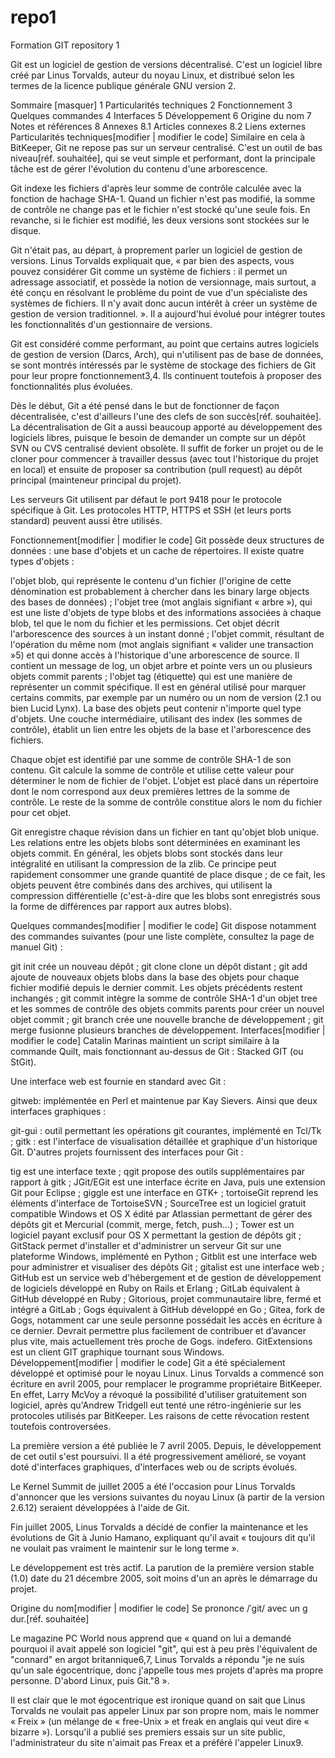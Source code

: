 # repo1
Formation GIT repository 1

Git est un logiciel de gestion de versions décentralisé. C'est un logiciel libre créé par Linus Torvalds, auteur du noyau Linux, et distribué selon les termes de la licence publique générale GNU version 2.

Sommaire  [masquer] 
1	Particularités techniques
2	Fonctionnement
3	Quelques commandes
4	Interfaces
5	Développement
6	Origine du nom
7	Notes et références
8	Annexes
8.1	Articles connexes
8.2	Liens externes
Particularités techniques[modifier | modifier le code]
Similaire en cela à BitKeeper, Git ne repose pas sur un serveur centralisé. C'est un outil de bas niveau[réf. souhaitée], qui se veut simple et performant, dont la principale tâche est de gérer l'évolution du contenu d'une arborescence.

Git indexe les fichiers d'après leur somme de contrôle calculée avec la fonction de hachage SHA-1. Quand un fichier n'est pas modifié, la somme de contrôle ne change pas et le fichier n'est stocké qu'une seule fois. En revanche, si le fichier est modifié, les deux versions sont stockées sur le disque.

Git n'était pas, au départ, à proprement parler un logiciel de gestion de versions. Linus Torvalds expliquait que, « par bien des aspects, vous pouvez considérer Git comme un système de fichiers : il permet un adressage associatif, et possède la notion de versionnage, mais surtout, a été conçu en résolvant le problème du point de vue d'un spécialiste des systèmes de fichiers. Il n'y avait donc aucun intérêt à créer un système de gestion de version traditionnel. ». Il a aujourd'hui évolué pour intégrer toutes les fonctionnalités d'un gestionnaire de versions.

Git est considéré comme performant, au point que certains autres logiciels de gestion de version (Darcs, Arch), qui n'utilisent pas de base de données, se sont montrés intéressés par le système de stockage des fichiers de Git pour leur propre fonctionnement3,4. Ils continuent toutefois à proposer des fonctionnalités plus évoluées.

Dès le début, Git a été pensé dans le but de fonctionner de façon décentralisée, c'est d'ailleurs l'une des clefs de son succès[réf. souhaitée]. La décentralisation de Git a aussi beaucoup apporté au développement des logiciels libres, puisque le besoin de demander un compte sur un dépôt SVN ou CVS centralisé devient obsolète. Il suffit de forker un projet ou de le cloner pour commencer à travailler dessus (avec tout l'historique du projet en local) et ensuite de proposer sa contribution (pull request) au dépôt principal (mainteneur principal du projet).

Les serveurs Git utilisent par défaut le port 9418 pour le protocole spécifique à Git. Les protocoles HTTP, HTTPS et SSH (et leurs ports standard) peuvent aussi être utilisés.

Fonctionnement[modifier | modifier le code]
Git possède deux structures de données : une base d'objets et un cache de répertoires. Il existe quatre types d'objets :

l'objet blob, qui représente le contenu d'un fichier (l'origine de cette dénomination est probablement à chercher dans les binary large objects des bases de données) ;
l'objet tree (mot anglais signifiant « arbre »), qui est une liste d'objets de type blobs et des informations associées à chaque blob, tel que le nom du fichier et les permissions. Cet objet décrit l'arborescence des sources à un instant donné ;
l'objet commit, résultant de l'opération du même nom (mot anglais signifiant « valider une transaction »5) et qui donne accès à l'historique d'une arborescence de source. Il contient un message de log, un objet arbre et pointe vers un ou plusieurs objets commit parents ;
l'objet tag (étiquette) qui est une manière de représenter un commit spécifique. Il est en général utilisé pour marquer certains commits, par exemple par un numéro ou un nom de version (2.1 ou bien Lucid Lynx).
La base des objets peut contenir n'importe quel type d'objets. Une couche intermédiaire, utilisant des index (les sommes de contrôle), établit un lien entre les objets de la base et l'arborescence des fichiers.

Chaque objet est identifié par une somme de contrôle SHA-1 de son contenu. Git calcule la somme de contrôle et utilise cette valeur pour déterminer le nom de fichier de l'objet. L'objet est placé dans un répertoire dont le nom correspond aux deux premières lettres de la somme de contrôle. Le reste de la somme de contrôle constitue alors le nom du fichier pour cet objet.

Git enregistre chaque révision dans un fichier en tant qu'objet blob unique. Les relations entre les objets blobs sont déterminées en examinant les objets commit. En général, les objets blobs sont stockés dans leur intégralité en utilisant la compression de la zlib. Ce principe peut rapidement consommer une grande quantité de place disque ; de ce fait, les objets peuvent être combinés dans des archives, qui utilisent la compression différentielle (c'est-à-dire que les blobs sont enregistrés sous la forme de différences par rapport aux autres blobs).

Quelques commandes[modifier | modifier le code]
Git dispose notamment des commandes suivantes (pour une liste complète, consultez la page de manuel Git) :

git init​ crée un nouveau dépôt ;
git clone​ clone un dépôt distant ;
git add​ ajoute de nouveaux objets blobs dans la base des objets pour chaque fichier modifié depuis le dernier commit. Les objets précédents restent inchangés ;
git commit​ intègre la somme de contrôle SHA-1 d'un objet tree et les sommes de contrôle des objets commits parents pour créer un nouvel objet commit ;
git branch​ crée une nouvelle branche de développement ;
git merge​ fusionne plusieurs branches de développement.
Interfaces[modifier | modifier le code]
Catalin Marinas maintient un script similaire à la commande Quilt, mais fonctionnant au-dessus de Git : Stacked GIT (ou StGit).

Une interface web est fournie en standard avec Git :

gitweb: implémentée en Perl et maintenue par Kay Sievers.
Ainsi que deux interfaces graphiques :

git-gui : outil permettant les opérations git courantes, implémenté en Tcl/Tk ;
gitk : est l'interface de visualisation détaillée et graphique d'un historique Git.
D'autres projets fournissent des interfaces pour Git :

tig est une interface texte ;
qgit propose des outils supplémentaires par rapport à gitk ;
JGit/EGit est une interface écrite en Java, puis une extension Git pour Eclipse ;
giggle est une interface en GTK+ ;
tortoiseGit reprend les éléments d'interface de TortoiseSVN ;
SourceTree est un logiciel gratuit compatible Windows et OS X édité par Atlassian permettant de gérer des dépôts git et Mercurial (commit, merge, fetch, push…) ;
Tower est un logiciel payant exclusif pour OS X permettant la gestion de dépôts git ;
GitStack permet d'installer et d'administrer un serveur Git sur une plateforme Windows, implémenté en Python ;
Gitblit est une interface web pour administrer et visualiser des dépôts Git ;
gitalist est une interface web ;
GitHub est un service web d'hébergement et de gestion de développement de logiciels développé en Ruby on Rails et Erlang ;
GitLab équivalent à GitHub développé en Ruby ;
Gitorious, projet communautaire libre, fermé et intégré a GitLab ;
Gogs équivalent à GitHub développé en Go ;
Gitea, fork de Gogs, notamment car une seule personne possédait les accès en écriture à ce dernier. Devrait permettre plus facilement de contribuer et d’avancer plus vite, mais actuellement très proche de Gogs.
indefero.
GitExtensions est un client GIT graphique tournant sous Windows.
Développement[modifier | modifier le code]
Git a été spécialement développé et optimisé pour le noyau Linux. Linus Torvalds a commencé son écriture en avril 2005, pour remplacer le programme propriétaire BitKeeper. En effet, Larry McVoy a révoqué la possibilité d'utiliser gratuitement son logiciel, après qu'Andrew Tridgell eut tenté une rétro-ingénierie sur les protocoles utilisés par BitKeeper. Les raisons de cette révocation restent toutefois controversées.

La première version a été publiée le 7 avril 2005. Depuis, le développement de cet outil s'est poursuivi. Il a été progressivement amélioré, se voyant doté d'interfaces graphiques, d'interfaces web ou de scripts évolués.

Le Kernel Summit de juillet 2005 a été l'occasion pour Linus Torvalds d'annoncer que les versions suivantes du noyau Linux (à partir de la version 2.6.12) seraient développées à l'aide de Git.

Fin juillet 2005, Linus Torvalds a décidé de confier la maintenance et les évolutions de Git à Junio Hamano, expliquant qu'il avait « toujours dit qu'il ne voulait pas vraiment le maintenir sur le long terme ».

Le développement est très actif. La parution de la première version stable (1.0) date du 21 décembre 2005, soit moins d'un an après le démarrage du projet.

Origine du nom[modifier | modifier le code]
Se prononce /ˈɡit/ avec un ɡ dur.[réf. souhaitée]

Le magazine PC World nous apprend que « quand on lui a demandé pourquoi il avait appelé son logiciel "git", qui est à peu près l'équivalent de "connard" en argot britannique6,7, Linus Torvalds a répondu "je ne suis qu'un sale égocentrique, donc j'appelle tous mes projets d'après ma propre personne. D'abord Linux, puis Git."8 ».

Il est clair que le mot égocentrique est ironique quand on sait que Linus Torvalds ne voulait pas appeler Linux par son propre nom, mais le nommer « Freix » (un mélange de « free-Unix » et freak en anglais qui veut dire « bizarre »). Lorsqu'il a publié ses premiers essais sur un site public, l'administrateur du site n'aimait pas Freax et a préféré l'appeler Linux9.
